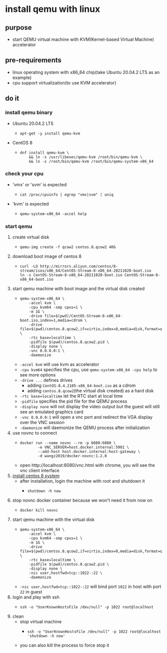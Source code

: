 # install qemu with linux

## purpose

* start QEMU virtual machine with KVM(Kernel-based Virtual Machine) accelerator

## pre-requirements

* linux operating system with x86_64 chip(take Ubuntu 20.04.2 LTS as an example)
* cpu support virtualization(to use KVM accelerator)

## do it

### install qemu binary

* Ubuntu 20.04.2 LTS
    + ```shell
      apt-get -y install qemu-kvm
      ```
* CentOS 8
    + ```shell
      dnf install qemu-kvm \
          && ln -s /usr/libexec/qemu-kvm /root/bin/qemu-kvm \
          && ln -s /root/bin/qemu-kvm /root/bin/qemu-system-x86_64
      ```

### check your cpu

* 'vmx' or 'svm' is expected
    + ```shell
      cat /proc/cpuinfo | egrep "vmx|svm" | uniq
      ```
* 'kvm' is expected
    + ```shell
      qemu-system-x86_64 -accel help
      ```

### start qemu

1. create virtual disk
    * ```shell
      qemu-img create -f qcow2 centos.8.qcow2 40G
      ```
2. download boot image of centos 8
    * ```shell
      curl -LO http://mirrors.aliyun.com/centos/8-stream/isos/x86_64/CentOS-Stream-8-x86_64-20211020-boot.iso
      ln -s CentOS-Stream-8-x86_64-20211020-boot.iso CentOS-Stream-8-x86_64-boot.iso
      ```
3. start qemu machine with boot image and the virtual disk created
    * ```shell
      qemu-system-x86_64 \
          -accel kvm \
          -cpu kvm64 -smp cpus=1 \
          -m 1G \
          -drive file=$(pwd)/CentOS-Stream-8-x86_64-boot.iso,index=1,media=cdrom \
          -drive file=$(pwd)/centos.8.qcow2,if=virtio,index=0,media=disk,format=qcow2 \
          -rtc base=localtime \
          -pidfile $(pwd)/centos.8.qcow2.pid \
          -display none \
          -vnc 0.0.0.0:1 \
          -daemonize
      ```
    * `-accel kvm` will use kvm as accelerator
    * `-cpu kvm64` specifies the cpu, use `qemu-system-x86_64 -cpu help` to see more options
    * `-drive ...` defines drives
        + adding `CentOS-8.4.2105-x86_64-boot.iso` as a cdrom
        + adding `centos.8.qcow2`(the virtual disk created) as a hard disk
    * `-rtc base=localtime` let the RTC start at local time
    * `-pidfile` specifies the pid file for the QEMU process
    * `-display none` will not display the video output but the guest will still see an emulated graphics card
    * `-vnc 0.0.0.0:1` will open a vnc port and redirect the VGA display over the VNC session
    * `-daemonize` will daemonize the QEMU process after initialization
4. use novnc to connect
    * ```shell
      docker run --name novnc --rm -p 6080:6080 \
              -e VNC_SERVER=host.docker.internal:5901 \
              --add-host host.docker.internal:host-gateway \
              -d wangz2019/docker-novnc:1.2.0
      ```
    * open http://localhost:6080/vnc.html with chrome, you will see the vnc client interface
5. [install centos 8 system](../linux/install.centos.8.by.boot.image.md)
    * after installation, login the machine with root and shutdown it
        + ```shell
          shutdown -h now
          ```
6. stop novnc docker container because we won't need it from now on
    * ```shell
      docker kill novnc
      ```
7. start qemu machine with the virtual disk
    * ```shell
      qemu-system-x86_64 \
          -accel kvm \
          -cpu kvm64 -smp cpus=1 \
          -m 1G \
          -drive file=$(pwd)/centos.8.qcow2,if=virtio,index=0,media=disk,format=qcow2 \
          -rtc base=localtime \
          -pidfile $(pwd)/centos.8.qcow2.pid \
          -display none \
          -nic user,hostfwd=tcp::1022-:22 \
          -daemonize
      ```
    * `-nic user,hostfwd=tcp::1022-:22` will bind port `1022` in host with port `22` in guest
8. login and play with ssh
    * ```shell
      ssh -o "UserKnownHostsFile /dev/null" -p 1022 root@localhost
      ```
9. clean
    * stop virtual machine
        + ```shell
          ssh -o "UserKnownHostsFile /dev/null" -p 1022 root@localhost 'shutdown -h now'
          ```
    * you can also kill the process to force stop it
